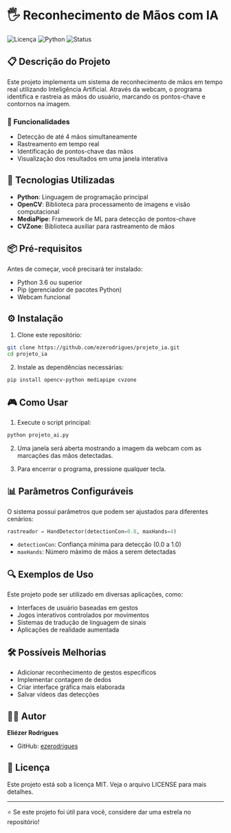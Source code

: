 # 🖐️ Reconhecimento de Mãos com IA

![Licença](https://img.shields.io/badge/Licença-MIT-green)
![Python](https://img.shields.io/badge/Python-3.6+-blue)
![Status](https://img.shields.io/badge/Status-Funcional-success)

## 📋 Descrição do Projeto

Este projeto implementa um sistema de reconhecimento de mãos em tempo real utilizando Inteligência Artificial. Através da webcam, o programa identifica e rastreia as mãos do usuário, marcando os pontos-chave e contornos na imagem.

### 🎯 Funcionalidades

- Detecção de até 4 mãos simultaneamente
- Rastreamento em tempo real
- Identificação de pontos-chave das mãos
- Visualização dos resultados em uma janela interativa

## 🚀 Tecnologias Utilizadas

- **Python**: Linguagem de programação principal
- **OpenCV**: Biblioteca para processamento de imagens e visão computacional
- **MediaPipe**: Framework de ML para detecção de pontos-chave
- **CVZone**: Biblioteca auxiliar para rastreamento de mãos

## 📦 Pré-requisitos

Antes de começar, você precisará ter instalado:

- Python 3.6 ou superior
- Pip (gerenciador de pacotes Python)
- Webcam funcional

## ⚙️ Instalação

1. Clone este repositório:
```bash
git clone https://github.com/ezerodrigues/projeto_ia.git
cd projeto_ia
```

2. Instale as dependências necessárias:
```bash
pip install opencv-python mediapipe cvzone
```

## 🎮 Como Usar

1. Execute o script principal:
```bash
python projeto_ai.py
```

2. Uma janela será aberta mostrando a imagem da webcam com as marcações das mãos detectadas.

3. Para encerrar o programa, pressione qualquer tecla.

## 📊 Parâmetros Configuráveis

O sistema possui parâmetros que podem ser ajustados para diferentes cenários:

```python
rastreador = HandDetector(detectionCon=0.8, maxHands=4)
```

- `detectionCon`: Confiança mínima para detecção (0.0 a 1.0)
- `maxHands`: Número máximo de mãos a serem detectadas

## 🔍 Exemplos de Uso

Este projeto pode ser utilizado em diversas aplicações, como:

- Interfaces de usuário baseadas em gestos
- Jogos interativos controlados por movimentos
- Sistemas de tradução de linguagem de sinais
- Aplicações de realidade aumentada

## 🛠️ Possíveis Melhorias

- Adicionar reconhecimento de gestos específicos
- Implementar contagem de dedos
- Criar interface gráfica mais elaborada
- Salvar vídeos das detecções

## 👨‍💻 Autor

**Eliézer Rodrigues**

- GitHub: [ezerodrigues](https://github.com/ezerodrigues)

## 📄 Licença

Este projeto está sob a licença MIT. Veja o arquivo LICENSE para mais detalhes.

---

⭐ Se este projeto foi útil para você, considere dar uma estrela no repositório!